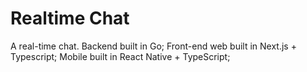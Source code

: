 # Realtime Chat

A real-time chat. Backend built in Go; Front-end web built in Next.js + Typescript; Mobile built in React Native + TypeScript;